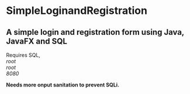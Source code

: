 # SimpleLoginandRegistration
<h2>A simple login and registration form using Java, JavaFX and SQL</h2>

Requires SQL,
<i> <br /> root <br />
    root <br />
    8080 </i>
    
<b>Needs more onput sanitation to prevent SQLi.</b>
